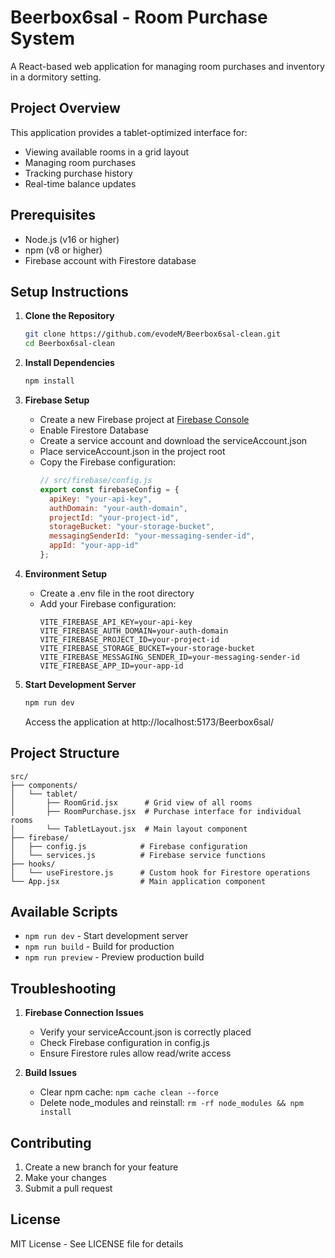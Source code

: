 # Beerbox6sal - Room Purchase System

A React-based web application for managing room purchases and inventory in a dormitory setting.

## Project Overview

This application provides a tablet-optimized interface for:
- Viewing available rooms in a grid layout
- Managing room purchases
- Tracking purchase history
- Real-time balance updates

## Prerequisites

- Node.js (v16 or higher)
- npm (v8 or higher)
- Firebase account with Firestore database

## Setup Instructions

1. **Clone the Repository**
   ```bash
   git clone https://github.com/evodeM/Beerbox6sal-clean.git
   cd Beerbox6sal-clean
   ```

2. **Install Dependencies**
   ```bash
   npm install
   ```

3. **Firebase Setup**
   - Create a new Firebase project at [Firebase Console](https://console.firebase.google.com)
   - Enable Firestore Database
   - Create a service account and download the serviceAccount.json
   - Place serviceAccount.json in the project root
   - Copy the Firebase configuration:
     ```javascript
     // src/firebase/config.js
     export const firebaseConfig = {
       apiKey: "your-api-key",
       authDomain: "your-auth-domain",
       projectId: "your-project-id",
       storageBucket: "your-storage-bucket",
       messagingSenderId: "your-messaging-sender-id",
       appId: "your-app-id"
     };
     ```

4. **Environment Setup**
   - Create a .env file in the root directory
   - Add your Firebase configuration:
     ```
     VITE_FIREBASE_API_KEY=your-api-key
     VITE_FIREBASE_AUTH_DOMAIN=your-auth-domain
     VITE_FIREBASE_PROJECT_ID=your-project-id
     VITE_FIREBASE_STORAGE_BUCKET=your-storage-bucket
     VITE_FIREBASE_MESSAGING_SENDER_ID=your-messaging-sender-id
     VITE_FIREBASE_APP_ID=your-app-id
     ```

5. **Start Development Server**
   ```bash
   npm run dev
   ```
   Access the application at http://localhost:5173/Beerbox6sal/

## Project Structure

```
src/
├── components/
│   └── tablet/
│       ├── RoomGrid.jsx      # Grid view of all rooms
│       ├── RoomPurchase.jsx  # Purchase interface for individual rooms
│       └── TabletLayout.jsx  # Main layout component
├── firebase/
│   ├── config.js            # Firebase configuration
│   └── services.js          # Firebase service functions
├── hooks/
│   └── useFirestore.js      # Custom hook for Firestore operations
└── App.jsx                  # Main application component
```

## Available Scripts

- `npm run dev` - Start development server
- `npm run build` - Build for production
- `npm run preview` - Preview production build

## Troubleshooting

1. **Firebase Connection Issues**
   - Verify your serviceAccount.json is correctly placed
   - Check Firebase configuration in config.js
   - Ensure Firestore rules allow read/write access

2. **Build Issues**
   - Clear npm cache: `npm cache clean --force`
   - Delete node_modules and reinstall: `rm -rf node_modules && npm install`

## Contributing

1. Create a new branch for your feature
2. Make your changes
3. Submit a pull request

## License

MIT License - See LICENSE file for details
